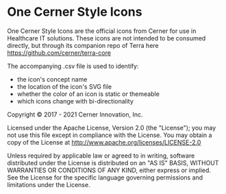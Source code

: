 # One Cerner Style Icons
 One Cerner Style Icons are the official icons from Cerner for use in Healthcare IT solutions. These icons are not intended to be consumed directly, but through its companion repo of Terra here  https://github.com/cerner/terra-core

The accompanying .csv file is used to identify:

* the icon's concept name
* the location of the icon's SVG file
* whether the color of an icon is static or themeable
* which icons change with bi-directionality

Copyright © 2017 - 2021 Cerner Innovation, Inc.

Licensed under the Apache License, Version 2.0 (the "License"); you may not use this file except in compliance with the License. You may obtain a copy of the License at http://www.apache.org/licenses/LICENSE-2.0

Unless required by applicable law or agreed to in writing, software distributed under the License is distributed on an "AS IS" BASIS, WITHOUT WARRANTIES OR CONDITIONS OF ANY KIND, either express or implied. See the License for the specific language governing permissions and limitations under the License.
